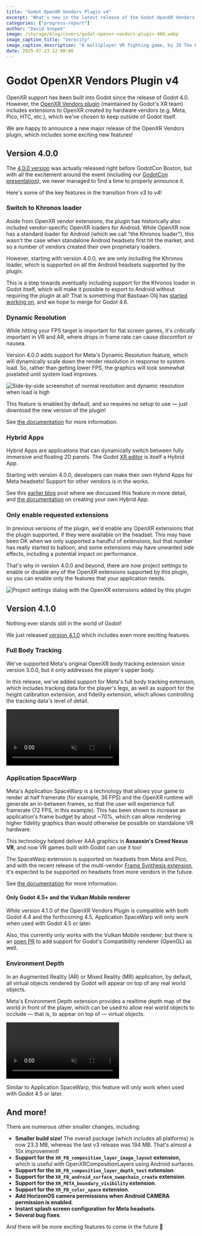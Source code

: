 ```yaml
---
title: "Godot OpenXR Vendors Plugin v4"
excerpt: "What's new in the latest release of the Godot OpenXR Vendors plugin?"
categories: ["progress-report"]
author: "David Snopek"
image: /storage/blog/covers/godot-openxr-vendors-plugin-400.webp
image_caption_title: "Verocity"
image_caption_description: "A multiplayer VR fighting game, by JD The 65th"
date: 2025-07-23 12:00:00
---
```


# Godot OpenXR Vendors Plugin v4

OpenXR support has been built into Godot since the release of Godot 4.0. However, the [OpenXR Vendors plugin](https://github.com/GodotVR/godot_openxr_vendors) (maintained by Godot's XR team) includes extensions to OpenXR created by hardware vendors (e.g. Meta, Pico, HTC, etc.), which we've chosen to keep outside of Godot itself.

We are happy to announce a new major release of the OpenXR Vendors plugin, which includes some exciting new features!

## Version 4.0.0

The [4.0.0 version](https://github.com/GodotVR/godot_openxr_vendors/releases/tag/4.0.0-stable) was actually released right before GodotCon Boston, but with all the excitement around the event (including our [GodotCon presentation](https://godotengine.org/article/godotcon-2025-xr-android-recap/)), we never managed to find a time to properly announce it.

Here's some of the key features in the transition from v3 to v4!

### Switch to Khronos loader

Aside from OpenXR vendor extensions, the plugin has historically also included vendor-specific OpenXR loaders for Android. While OpenXR now has a standard loader for Android (which we call "the Khronos loader"), this wasn't the case when standalone Android headsets first hit the market, and so a number of vendors created their own proprietary loaders.

However, starting with version 4.0.0, we are only including the Khronos loader, which is supported on all the Android headsets supported by the plugin.

This is a step towards eventually including support for the Khronos loader in Godot itself, which will make it possible to export to Android without requiring the plugin at all! That is something that Bastiaan Olij has [started working on](https://github.com/godotengine/godot/pull/106891), and we hope to merge for Godot 4.6.

### Dynamic Resolution

While hitting your FPS target is important for flat screen games, it's _critically_ important in VR and AR, where drops in frame rate can cause discomfort or nausea.

Version 4.0.0 adds support for Meta's Dynamic Resolution feature, which will dynamically scale down the render resolution in response to system load. So, rather than getting lower FPS, the graphics will look somewhat pixelated until system load improves.

<img alt="Side-by-side screenshot of normal resolution and dynamic resolution when load is high" src="/storage/blog/godot-openxr-vendors-400/meta-xr-dynamic-resolution.webp" />

This feature is enabled by default, and so requires no setup to use — just download the new version of the plugin!

See [the documentation](https://godotvr.github.io/godot_openxr_vendors/manual/meta/dynamic_resolution.html) for more information.

### Hybrid Apps

Hybrid Apps are applications that can dynamically switch between fully immersive and floating 2D panels. The Godot [XR editor](https://godotengine.org/article/godot-editor-horizon-store-early-access-release/) is itself a Hybrid App.

Starting with version 4.0.0, developers can make their own Hybrid Apps for Meta headsets! Support for other vendors is in the works.

See this [earlier blog](https://godotengine.org/article/godotcon-2025-xr-android-recap/) post where we discussed this feature in more detail, and [the documentation](https://godotvr.github.io/godot_openxr_vendors/manual/hybrid_apps.html) on creating your own Hybrid App.

### Only enable requested extensions

In previous versions of the plugin, we'd enable any OpenXR extensions that the plugin supported, if they were available on the headset. This may have been OK when we only supported a handful of extensions, but that number has really started to balloon, and some extensions may have unwanted side effects, including a potential impact on performance.

That's why in version 4.0.0 and beyond, there are now project settings to enable or disable any of the OpenXR extensions supported by this plugin, so you can enable only the features that your application needs.

<img alt="Project settings dialog with the OpenXR extensions added by this plugin" src="/storage/blog/godot-openxr-vendors-400/godot-openxr-vendors-extension-settings.webp" />

## Version 4.1.0

Nothing ever stands still in the world of Godot!

We just released [version 4.1.0](https://github.com/GodotVR/godot_openxr_vendors/releases/tag/4.1.0-stable) which includes even more exciting features.

### Full Body Tracking

We've supported Meta's original OpenXR body tracking extension since version 3.0.0, but it only addresses the player's upper body.

In this release, we've added support for Meta's full body tracking extension, which includes tracking data for the player's legs, as well as support for the height calibration extension, and fidelity extension, which allows controlling the tracking data's level of detail.

<video autoplay loop muted playsinline>
	<source src="/storage/releases/4.3/video/body-face-tracking.webm" type="video/webm" />
</video>

### Application SpaceWarp

Meta's Application SpaceWarp is a technology that allows your game to render at half framerate (for example, 36 FPS) and the OpenXR runtime will generate an in-between frames, so that the user will experience full framerate (72 FPS, in this example).  This has been shown to increase an application's frame budget by about ~70%, which can allow rendering higher fidelity graphics than would otherwise be possible on standalone VR hardware.

This technology helped deliver AAA graphics in **Assassin's Creed Nexus VR**, and now VR games built with Godot can use it too!

The SpaceWarp extension is supported on headsets from Meta and Pico, and with the recent release of the multi-vendor [Frame Synthesis extension](https://registry.khronos.org/OpenXR/specs/1.1/html/xrspec.html#XR_EXT_frame_synthesis), it's expected to be supported on headsets from more vendors in the future.

See [the documentation](https://godotvr.github.io/godot_openxr_vendors/manual/meta/application_space_warp.html) for more information.

#### Only Godot 4.5+ and the Vulkan Mobile renderer

While version 4.1.0 of the OpenXR Vendors Plugin is compatible with both Godot 4.4 and the forthcoming 4.5, Application SpaceWarp will only work when used with Godot 4.5 or later.

Also, this currently only works with the Vulkan Mobile renderer, but there is an [open PR](https://github.com/godotengine/godot/pull/97151) to add support for Godot's Compatibility renderer (OpenGL) as well.

### Environment Depth

In an Augmented Reality (AR) or Mixed Reality (MR) application, by default, all virtual objects rendered by Godot will appear on top of any real world objects. 

Meta's Environment Depth extension provides a realtime depth map of the world in front of the player, which can be used to allow real world objects to occlude — that is, to appear on top of — virtual objects.

<video autoplay loop muted playsinline>
	<source src="/storage/blog/godot-openxr-vendors-400/meta-xr-environment-depth.webm" type="video/webm" />
</video>

Similar to Application SpaceWarp, this feature will only work when used with Godot 4.5 or later.

## And more!

There are numerous other smaller changes, including:

- **Smaller build size!** The overall package (which includes all platforms) is now 23.3 MB, whereas the last v3 release was 194 MB. That's almost a 10x improvement!
- **Support for the `XR_FB_composition_layer_image_layout` extension,** which is useful with OpenXRCompositionLayers using Android surfaces.
- **Support for the `XR_FB_composition_layer_depth_test` extension**.
- **Support for the `XR_FB_android_surface_swapchain_create` extension**.
- **Support for the `XR_META_boundary_visibility` extension**.
- **Support for the `XR_FB_color_space` extension**.
- **Add HorizonOS camera permissions when Android CAMERA permission is enabled**.
- **Instant splash screen configuration for Meta headsets**.
- **Several bug fixes**.

And there will be more exciting features to come in the future 🙂
